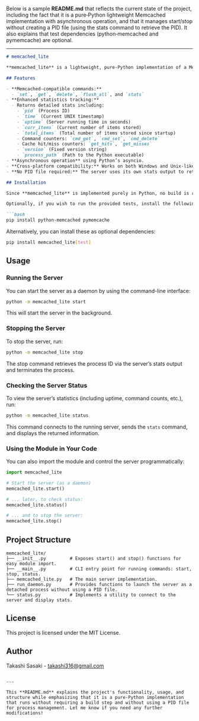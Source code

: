 Below is a sample **README.md** that reflects the current state of the project, including the fact that it is a pure‐Python lightweight Memcached implementation with asynchronous operation, and that it manages start/stop without creating a PID file (using the stats command to retrieve the PID). It also explains that test dependencies (python‑memcached and pymemcache) are optional.

---

```markdown
# memcached_lite

**memcached_lite** is a lightweight, pure-Python implementation of a Memcached-compatible server. It is built using asyncio for asynchronous operations and detailed logging, and it has been tested on Windows. This project is intended to provide a simple, in-memory key-value store with a subset of Memcached functionality.

## Features

- **Memcached-compatible commands:**
  - `set`, `get`, `delete`, `flush_all`, and `stats`
- **Enhanced statistics tracking:**
  - Returns detailed stats including:
    - `pid` (Process ID)
    - `time` (Current UNIX timestamp)
    - `uptime` (Server running time in seconds)
    - `curr_items` (Current number of items stored)
    - `total_items` (Total number of items stored since startup)
    - Command counters: `cmd_get`, `cmd_set`, `cmd_delete`
    - Cache hit/miss counters: `get_hits`, `get_misses`
    - `version` (Fixed version string)
    - `process_path` (Path to the Python executable)
- **Asynchronous operation** using Python’s asyncio.
- **Cross-platform compatibility:** Works on both Windows and Unix-like systems.
- **No PID file required:** The server uses its own stats output to retrieve the process ID when stopping, eliminating the need for a PID file.

## Installation

Since **memcached_lite** is implemented purely in Python, no build is required. You can simply clone or download the repository.

Optionally, if you wish to run the provided tests, install the following dependencies:

```bash
pip install python-memcached pymemcache
```

Alternatively, you can install these as optional dependencies:

```bash
pip install memcached_lite[test]
```

## Usage

### Running the Server

You can start the server as a daemon by using the command-line interface:

```bash
python -m memcached_lite start
```

This will start the server in the background.

### Stopping the Server

To stop the server, run:

```bash
python -m memcached_lite stop
```

The stop command retrieves the process ID via the server’s stats output and terminates the process.

### Checking the Server Status

To view the server’s statistics (including uptime, command counts, etc.), run:

```bash
python -m memcached_lite status
```

This command connects to the running server, sends the `stats` command, and displays the returned information.

### Using the Module in Your Code

You can also import the module and control the server programmatically:

```python
import memcached_lite

# Start the server (as a daemon)
memcached_lite.start()

# ... later, to check status:
memcached_lite.status()

# ... and to stop the server:
memcached_lite.stop()
```

## Project Structure

```
memcached_lite/
├── __init__.py         # Exposes start() and stop() functions for easy module import.
├── __main__.py         # CLI entry point for running commands: start, stop, status.
├── memcached_lite.py   # The main server implementation.
├── run_daemon.py       # Provides functions to launch the server as a detached process without using a PID file.
└── status.py           # Implements a utility to connect to the server and display stats.
```

## License

This project is licensed under the MIT License.

## Author

Takashi Sasaki - [takashi316@gmail.com](mailto:takashi316@gmail.com)
```

---

This **README.md** explains the project's functionality, usage, and structure while emphasizing that it is a pure-Python implementation that runs without requiring a build step and without using a PID file for process management. Let me know if you need any further modifications!